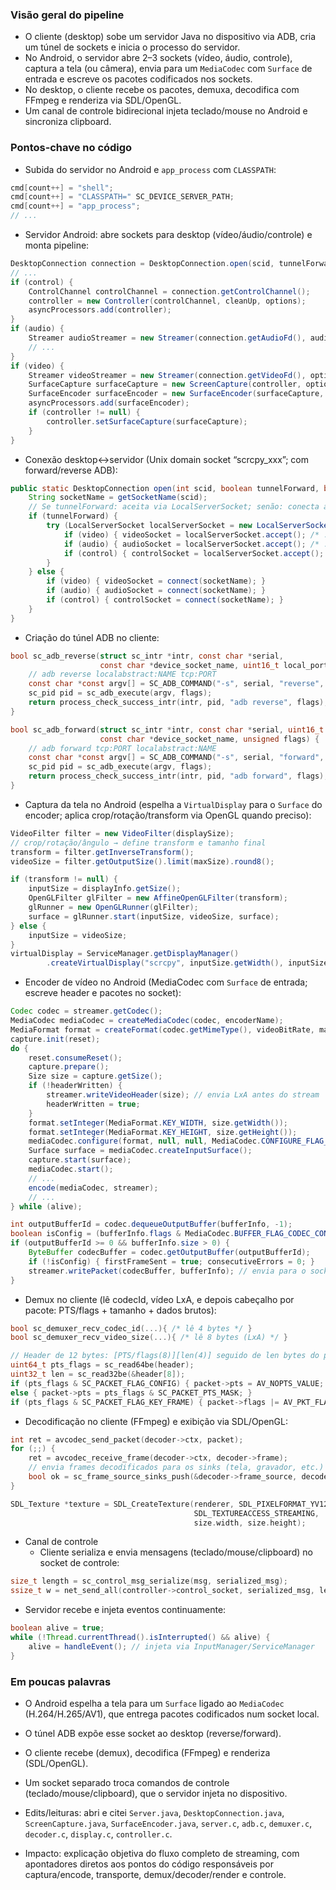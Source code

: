 
### Visão geral do pipeline
- O cliente (desktop) sobe um servidor Java no dispositivo via ADB, cria um túnel de sockets e inicia o processo do servidor.
- No Android, o servidor abre 2–3 sockets (vídeo, áudio, controle), captura a tela (ou câmera), envia para um `MediaCodec` com `Surface` de entrada e escreve os pacotes codificados nos sockets.
- No desktop, o cliente recebe os pacotes, demuxa, decodifica com FFmpeg e renderiza via SDL/OpenGL.
- Um canal de controle bidirecional injeta teclado/mouse no Android e sincroniza clipboard.

### Pontos‑chave no código

- Subida do servidor no Android e `app_process` com `CLASSPATH`:
```212:240:app/src/server.c
cmd[count++] = "shell";
cmd[count++] = "CLASSPATH=" SC_DEVICE_SERVER_PATH;
cmd[count++] = "app_process";
// ...
```

- Servidor Android: abre sockets para desktop (vídeo/áudio/controle) e monta pipeline:
```104:159:server/src/main/java/com/genymobile/scrcpy/Server.java
DesktopConnection connection = DesktopConnection.open(scid, tunnelForward, video, audio, control, sendDummyByte);
// ...
if (control) {
    ControlChannel controlChannel = connection.getControlChannel();
    controller = new Controller(controlChannel, cleanUp, options);
    asyncProcessors.add(controller);
}
if (audio) {
    Streamer audioStreamer = new Streamer(connection.getAudioFd(), audioCodec, options.getSendCodecMeta(), options.getSendFrameMeta());
    // ...
}
if (video) {
    Streamer videoStreamer = new Streamer(connection.getVideoFd(), options.getVideoCodec(), options.getSendCodecMeta(), options.getSendFrameMeta());
    SurfaceCapture surfaceCapture = new ScreenCapture(controller, options); // ou NewDisplay/Camera
    SurfaceEncoder surfaceEncoder = new SurfaceEncoder(surfaceCapture, videoStreamer, options);
    asyncProcessors.add(surfaceEncoder);
    if (controller != null) {
        controller.setSurfaceCapture(surfaceCapture);
    }
}
```

- Conexão desktop↔servidor (Unix domain socket “scrcpy_xxx”; com forward/reverse ADB):
```56:101:server/src/main/java/com/genymobile/scrcpy/device/DesktopConnection.java
public static DesktopConnection open(int scid, boolean tunnelForward, boolean video, boolean audio, boolean control, boolean sendDummyByte) throws IOException {
    String socketName = getSocketName(scid);
    // Se tunnelForward: aceita via LocalServerSocket; senão: conecta a "localabstract:socketName"
    if (tunnelForward) {
        try (LocalServerSocket localServerSocket = new LocalServerSocket(socketName)) {
            if (video) { videoSocket = localServerSocket.accept(); /* ... */ }
            if (audio) { audioSocket = localServerSocket.accept(); /* ... */ }
            if (control) { controlSocket = localServerSocket.accept(); /* ... */ }
        }
    } else {
        if (video) { videoSocket = connect(socketName); }
        if (audio) { audioSocket = connect(socketName); }
        if (control) { controlSocket = connect(socketName); }
    }
}
```

- Criação do túnel ADB no cliente:
```289:310:app/src/adb/adb.c
bool sc_adb_reverse(struct sc_intr *intr, const char *serial,
                    const char *device_socket_name, uint16_t local_port, unsigned flags) {
    // adb reverse localabstract:NAME tcp:PORT
    const char *const argv[] = SC_ADB_COMMAND("-s", serial, "reverse", remote, local);
    sc_pid pid = sc_adb_execute(argv, flags);
    return process_check_success_intr(intr, pid, "adb reverse", flags);
}
```
```249:270:app/src/adb/adb.c
bool sc_adb_forward(struct sc_intr *intr, const char *serial, uint16_t local_port,
                    const char *device_socket_name, unsigned flags) {
    // adb forward tcp:PORT localabstract:NAME
    const char *const argv[] = SC_ADB_COMMAND("-s", serial, "forward", local, remote);
    sc_pid pid = sc_adb_execute(argv, flags);
    return process_check_success_intr(intr, pid, "adb forward", flags);
}
```

- Captura da tela no Android (espelha a `VirtualDisplay` para o `Surface` do encoder; aplica crop/rotação/transform via OpenGL quando preciso):
```88:101:server/src/main/java/com/genymobile/scrcpy/video/ScreenCapture.java
VideoFilter filter = new VideoFilter(displaySize);
// crop/rotação/ângulo → define transform e tamanho final
transform = filter.getInverseTransform();
videoSize = filter.getOutputSize().limit(maxSize).round8();
```
```114:139:server/src/main/java/com/genymobile/scrcpy/video/ScreenCapture.java
if (transform != null) {
    inputSize = displayInfo.getSize();
    OpenGLFilter glFilter = new AffineOpenGLFilter(transform);
    glRunner = new OpenGLRunner(glFilter);
    surface = glRunner.start(inputSize, videoSize, surface);
} else {
    inputSize = videoSize;
}
virtualDisplay = ServiceManager.getDisplayManager()
        .createVirtualDisplay("scrcpy", inputSize.getWidth(), inputSize.getHeight(), displayId, surface);
```

- Encoder de vídeo no Android (MediaCodec com `Surface` de entrada; escreve header e pacotes no socket):
```65:101:server/src/main/java/com/genymobile/scrcpy/video/SurfaceEncoder.java
Codec codec = streamer.getCodec();
MediaCodec mediaCodec = createMediaCodec(codec, encoderName);
MediaFormat format = createFormat(codec.getMimeType(), videoBitRate, maxFps, codecOptions);
capture.init(reset);
do {
    reset.consumeReset();
    capture.prepare();
    Size size = capture.getSize();
    if (!headerWritten) {
        streamer.writeVideoHeader(size); // envia LxA antes do stream
        headerWritten = true;
    }
    format.setInteger(MediaFormat.KEY_WIDTH, size.getWidth());
    format.setInteger(MediaFormat.KEY_HEIGHT, size.getHeight());
    mediaCodec.configure(format, null, null, MediaCodec.CONFIGURE_FLAG_ENCODE);
    Surface surface = mediaCodec.createInputSurface();
    capture.start(surface);
    mediaCodec.start();
    // ...
    encode(mediaCodec, streamer);
    // ...
} while (alive);
```
```197:217:server/src/main/java/com/genymobile/scrcpy/video/SurfaceEncoder.java
int outputBufferId = codec.dequeueOutputBuffer(bufferInfo, -1);
boolean isConfig = (bufferInfo.flags & MediaCodec.BUFFER_FLAG_CODEC_CONFIG) != 0;
if (outputBufferId >= 0 && bufferInfo.size > 0) {
    ByteBuffer codecBuffer = codec.getOutputBuffer(outputBufferId);
    if (!isConfig) { firstFrameSent = true; consecutiveErrors = 0; }
    streamer.writePacket(codecBuffer, bufferInfo); // envia para o socket
}
```

- Demux no cliente (lê codecId, vídeo LxA, e depois cabeçalho por pacote: PTS/flags + tamanho + dados brutos):
```54:78:app/src/demuxer.c
bool sc_demuxer_recv_codec_id(...){ /* lê 4 bytes */ }
bool sc_demuxer_recv_video_size(...){ /* lê 8 bytes (LxA) */ }
```
```80:135:app/src/demuxer.c
// Header de 12 bytes: [PTS/flags(8)][len(4)] seguido de len bytes do pacote
uint64_t pts_flags = sc_read64be(header);
uint32_t len = sc_read32be(&header[8]);
if (pts_flags & SC_PACKET_FLAG_CONFIG) { packet->pts = AV_NOPTS_VALUE; }
else { packet->pts = pts_flags & SC_PACKET_PTS_MASK; }
if (pts_flags & SC_PACKET_FLAG_KEY_FRAME) { packet->flags |= AV_PKT_FLAG_KEY; }
```

- Decodificação no cliente (FFmpeg) e exibição via SDL/OpenGL:
```44:66:app/src/decoder.c
int ret = avcodec_send_packet(decoder->ctx, packet);
for (;;) {
    ret = avcodec_receive_frame(decoder->ctx, decoder->frame);
    // envia frames decodificados para os sinks (tela, gravador, etc.)
    bool ok = sc_frame_source_sinks_push(&decoder->frame_source, decoder->frame);
}
```
```131:138:app/src/display.c
SDL_Texture *texture = SDL_CreateTexture(renderer, SDL_PIXELFORMAT_YV12,
                                         SDL_TEXTUREACCESS_STREAMING,
                                         size.width, size.height);
```

- Canal de controle
  - Cliente serializa e envia mensagens (teclado/mouse/clipboard) no socket de controle:
```136:144:app/src/controller.c
size_t length = sc_control_msg_serialize(msg, serialized_msg);
ssize_t w = net_send_all(controller->control_socket, serialized_msg, length);
```
  - Servidor recebe e injeta eventos continuamente:
```202:221:server/src/main/java/com/genymobile/scrcpy/control/Controller.java
boolean alive = true;
while (!Thread.currentThread().isInterrupted() && alive) {
    alive = handleEvent(); // injeta via InputManager/ServiceManager
}
```

### Em poucas palavras
- O Android espelha a tela para um `Surface` ligado ao `MediaCodec` (H.264/H.265/AV1), que entrega pacotes codificados num socket local.
- O túnel ADB expõe esse socket ao desktop (reverse/forward).
- O cliente recebe (demux), decodifica (FFmpeg) e renderiza (SDL/OpenGL).
- Um socket separado troca comandos de controle (teclado/mouse/clipboard), que o servidor injeta no dispositivo.

- Edits/leituras: abri e citei `Server.java`, `DesktopConnection.java`, `ScreenCapture.java`, `SurfaceEncoder.java`, `server.c`, `adb.c`, `demuxer.c`, `decoder.c`, `display.c`, `controller.c`.
- Impacto: explicação objetiva do fluxo completo de streaming, com apontadores diretos aos pontos do código responsáveis por captura/encode, transporte, demux/decoder/render e controle.